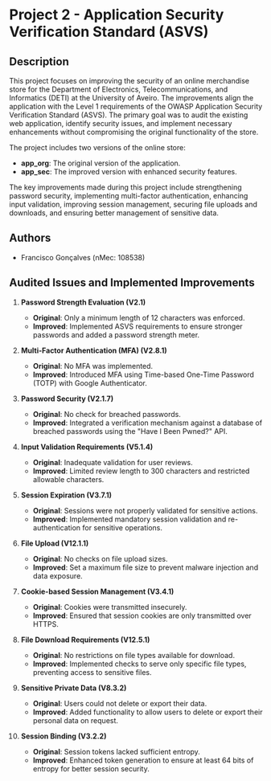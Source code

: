 # Project 2 - Application Security Verification Standard (ASVS)

## Description

This project focuses on improving the security of an online merchandise store for the Department of Electronics, Telecommunications, and Informatics (DETI) at the University of Aveiro. The improvements align the application with the Level 1 requirements of the OWASP Application Security Verification Standard (ASVS). The primary goal was to audit the existing web application, identify security issues, and implement necessary enhancements without compromising the original functionality of the store.

The project includes two versions of the online store:
- **app_org**: The original version of the application.
- **app_sec**: The improved version with enhanced security features.

The key improvements made during this project include strengthening password security, implementing multi-factor authentication, enhancing input validation, improving session management, securing file uploads and downloads, and ensuring better management of sensitive data.

## Authors

- Francisco Gonçalves (nMec: 108538)

## Audited Issues and Implemented Improvements

1. **Password Strength Evaluation (V2.1)**
   - **Original**: Only a minimum length of 12 characters was enforced.
   - **Improved**: Implemented ASVS requirements to ensure stronger passwords and added a password strength meter.

2. **Multi-Factor Authentication (MFA) (V2.8.1)**
   - **Original**: No MFA was implemented.
   - **Improved**: Introduced MFA using Time-based One-Time Password (TOTP) with Google Authenticator.

3. **Password Security (V2.1.7)**
   - **Original**: No check for breached passwords.
   - **Improved**: Integrated a verification mechanism against a database of breached passwords using the "Have I Been Pwned?" API.

4. **Input Validation Requirements (V5.1.4)**
   - **Original**: Inadequate validation for user reviews.
   - **Improved**: Limited review length to 300 characters and restricted allowable characters.

5. **Session Expiration (V3.7.1)**
   - **Original**: Sessions were not properly validated for sensitive actions.
   - **Improved**: Implemented mandatory session validation and re-authentication for sensitive operations.

6. **File Upload (V12.1.1)**
   - **Original**: No checks on file upload sizes.
   - **Improved**: Set a maximum file size to prevent malware injection and data exposure.

7. **Cookie-based Session Management (V3.4.1)**
   - **Original**: Cookies were transmitted insecurely.
   - **Improved**: Ensured that session cookies are only transmitted over HTTPS.

8. **File Download Requirements (V12.5.1)**
   - **Original**: No restrictions on file types available for download.
   - **Improved**: Implemented checks to serve only specific file types, preventing access to sensitive files.

9. **Sensitive Private Data (V8.3.2)**
   - **Original**: Users could not delete or export their data.
   - **Improved**: Added functionality to allow users to delete or export their personal data on request.

10. **Session Binding (V3.2.2)**
    - **Original**: Session tokens lacked sufficient entropy.
    - **Improved**: Enhanced token generation to ensure at least 64 bits of entropy for better session security.
